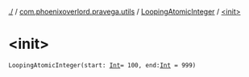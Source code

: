 [./](../../index.md) / [com.phoenixoverlord.pravega.utils](../index.md) / [LoopingAtomicInteger](index.md) / [&lt;init&gt;](./-init-.md)

# &lt;init&gt;

`LoopingAtomicInteger(start: `[`Int`](https://kotlinlang.org/api/latest/jvm/stdlib/kotlin/-int/index.html)` = 100, end: `[`Int`](https://kotlinlang.org/api/latest/jvm/stdlib/kotlin/-int/index.html)` = 999)`